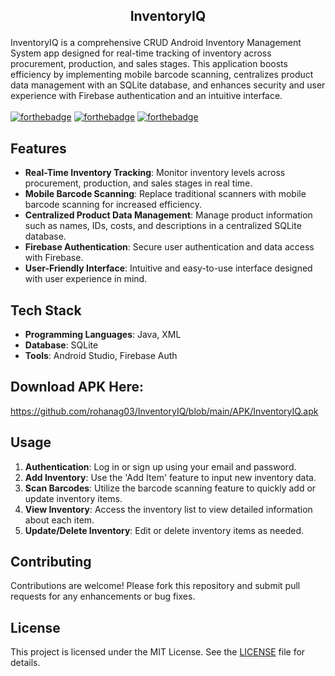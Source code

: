 ## <p align = "center"> InventoryIQ </p>

InventoryIQ is a comprehensive CRUD Android Inventory Management System app designed for real-time tracking of inventory across procurement, production, and sales stages. This application boosts efficiency by implementing mobile barcode scanning, centralizes product data management with an SQLite database, and enhances security and user experience with Firebase authentication and an intuitive interface.
<br>
<br>
[![forthebadge](https://forthebadge.com/images/badges/open-source.svg)](https://forthebadge.com)
[![forthebadge](https://forthebadge.com/images/badges/built-for-android.svg)](https://forthebadge.com)
[![forthebadge](https://forthebadge.com/images/badges/made-with-java.svg)](https://forthebadge.com)

## Features

- **Real-Time Inventory Tracking**: Monitor inventory levels across procurement, production, and sales stages in real time.
- **Mobile Barcode Scanning**: Replace traditional scanners with mobile barcode scanning for increased efficiency.
- **Centralized Product Data Management**: Manage product information such as names, IDs, costs, and descriptions in a centralized SQLite database.
- **Firebase Authentication**: Secure user authentication and data access with Firebase.
- **User-Friendly Interface**: Intuitive and easy-to-use interface designed with user experience in mind.

## Tech Stack

- **Programming Languages**: Java, XML
- **Database**: SQLite
- **Tools**: Android Studio, Firebase Auth

## Download APK Here:

https://github.com/rohanag03/InventoryIQ/blob/main/APK/InventoryIQ.apk


## Usage

1. **Authentication**: Log in or sign up using your email and password.
2. **Add Inventory**: Use the 'Add Item' feature to input new inventory data.
3. **Scan Barcodes**: Utilize the barcode scanning feature to quickly add or update inventory items.
4. **View Inventory**: Access the inventory list to view detailed information about each item.
5. **Update/Delete Inventory**: Edit or delete inventory items as needed.

## Contributing

Contributions are welcome! Please fork this repository and submit pull requests for any enhancements or bug fixes.

## License

This project is licensed under the MIT License. See the [LICENSE](https://github.com/rohanag03/InventoryIQ/blob/main/LICENSE) file for details.

